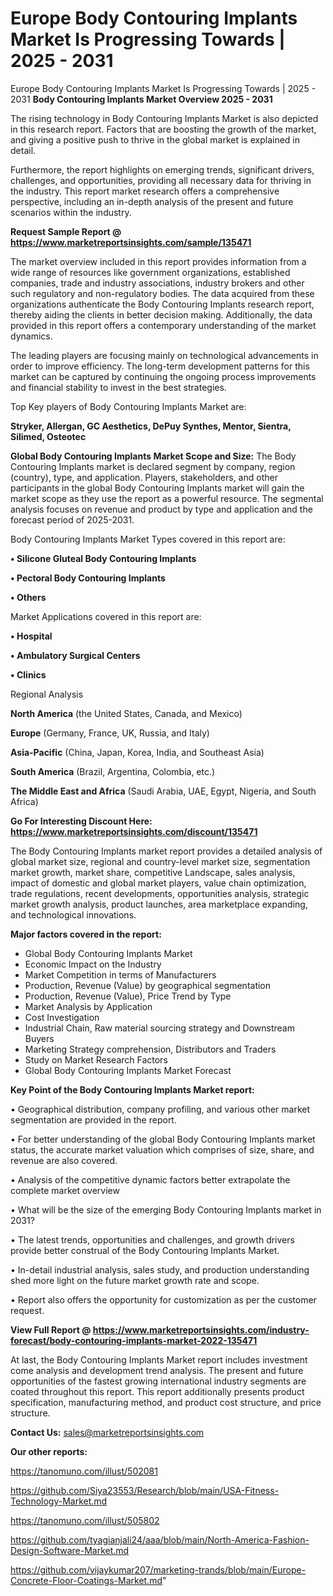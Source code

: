 # Europe Body Contouring Implants Market Is Progressing Towards | 2025 - 2031
Europe Body Contouring Implants Market Is Progressing Towards | 2025 - 2031
<Strong> Body Contouring Implants Market Overview 2025 - 2031</strong>

The rising technology in Body Contouring Implants Market is also depicted in this research report. Factors that are boosting the growth of the market, and giving a positive push to thrive in the global market is explained in detail.

Furthermore, the report highlights on emerging trends, significant drivers, challenges, and opportunities, providing all necessary data for thriving in the industry. This report market research offers a comprehensive perspective, including an in-depth analysis of the present and future scenarios within the industry.

<strong>Request Sample Report @ <a href=https://www.marketreportsinsights.com/sample/135471>https://www.marketreportsinsights.com/sample/135471</a></strong>

The market overview included in this report provides information from a wide range of resources like government organizations, established companies, trade and industry associations, industry brokers and other such regulatory and non-regulatory bodies. The data acquired from these organizations authenticate the Body Contouring Implants research report, thereby aiding the clients in better decision making. Additionally, the data provided in this report offers a contemporary understanding of the market dynamics.

The leading players are focusing mainly on technological advancements in order to improve efficiency. The long-term development patterns for this market can be captured by continuing the ongoing process improvements and financial stability to invest in the best strategies.

Top Key players of Body Contouring Implants Market are:

<strong>Stryker, Allergan, GC Aesthetics, DePuy Synthes, Mentor, Sientra, Silimed, Osteotec</strong>

<strong><b>Global Body Contouring Implants Market Scope and Size:</b></strong>
The Body Contouring Implants market is declared segment by company, region (country), type, and application. Players, stakeholders, and other participants in the global Body Contouring Implants market will gain the market scope as they use the report as a powerful resource. The segmental analysis focuses on revenue and product by type and application and the forecast period of 2025-2031.

Body Contouring Implants Market Types covered in this report are:

<strong>• Silicone Gluteal Body Contouring Implants

• Pectoral Body Contouring Implants

• Others</strong>

Market Applications covered in this report are:

<strong>• Hospital

• Ambulatory Surgical Centers

• Clinics</strong> 

Regional Analysis

<strong>North America</strong> (the United States, Canada, and Mexico)

<strong>Europe</strong> (Germany, France, UK, Russia, and Italy)

<strong>Asia-Pacific</strong> (China, Japan, Korea, India, and Southeast Asia)

<strong>South America</strong> (Brazil, Argentina, Colombia, etc.)

<strong>The Middle East and Africa</strong> (Saudi Arabia, UAE, Egypt, Nigeria, and South Africa)

<strong>Go For Interesting Discount Here: <a href=https://www.marketreportsinsights.com/discount/135471>https://www.marketreportsinsights.com/discount/135471</a></strong>

The Body Contouring Implants market report provides a detailed analysis of global market size, regional and country-level market size, segmentation market growth, market share, competitive Landscape, sales analysis, impact of domestic and global market players, value chain optimization, trade regulations, recent developments, opportunities analysis, strategic market growth analysis, product launches, area marketplace expanding, and technological innovations.

<strong><b>Major factors covered in the report:</b></strong>
<ul>
  <li>Global Body Contouring Implants Market </li>
  <li>Economic Impact on the Industry</li>
  <li>Market Competition in terms of Manufacturers</li>
  <li>Production, Revenue (Value) by geographical segmentation</li>
  <li>Production, Revenue (Value), Price Trend by Type</li>
  <li>Market Analysis by Application</li>
  <li>Cost Investigation</li>
  <li>Industrial Chain, Raw material sourcing strategy and Downstream Buyers</li>
  <li>Marketing Strategy comprehension, Distributors and Traders</li>
  <li>Study on Market Research Factors</li>
  <li>Global Body Contouring Implants Market Forecast</li>
</ul>

<strong><b>Key Point of the Body Contouring Implants Market report:</b></strong>

• Geographical distribution, company profiling, and various other market segmentation are provided in the report.

• For better understanding of the global Body Contouring Implants market status, the accurate market valuation which comprises of size, share, and revenue are also covered.

• Analysis of the competitive dynamic factors better extrapolate the complete market overview

• What will be the size of the emerging Body Contouring Implants market in 2031?

• The latest trends, opportunities and challenges, and growth drivers provide better construal of the Body Contouring Implants Market.

• In-detail industrial analysis, sales study, and production understanding shed more light on the future market growth rate and scope.

• Report also offers the opportunity for customization as per the customer request.

<strong><b>View Full Report @ <a href=https://www.marketreportsinsights.com/industry-forecast/body-contouring-implants-market-2022-135471>https://www.marketreportsinsights.com/industry-forecast/body-contouring-implants-market-2022-135471</a></b></strong>


At last, the Body Contouring Implants Market report includes investment come analysis and development trend analysis. The present and future opportunities of the fastest growing international industry segments are coated throughout this report. This report additionally presents product specification, manufacturing method, and product cost structure, and price structure.

<strong>Contact Us:</strong>
sales@marketreportsinsights.com

<strong>Our other reports:</strong>

<a href=https://tanomuno.com/illust/502081>https://tanomuno.com/illust/502081</a>

<a href=https://github.com/Siya23553/Research/blob/main/USA-Fitness-Technology-Market.md>https://github.com/Siya23553/Research/blob/main/USA-Fitness-Technology-Market.md</a>

<a href=https://tanomuno.com/illust/505802>https://tanomuno.com/illust/505802</a>

<a href=https://github.com/tyagianjali24/aaa/blob/main/North-America-Fashion-Design-Software-Market.md>https://github.com/tyagianjali24/aaa/blob/main/North-America-Fashion-Design-Software-Market.md</a>

<a href=https://github.com/vijaykumar207/marketing-trands/blob/main/Europe-Concrete-Floor-Coatings-Market.md>https://github.com/vijaykumar207/marketing-trands/blob/main/Europe-Concrete-Floor-Coatings-Market.md</a>"
